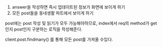 

1. answer을 작성하면 즉시 업데이트된 정보가 화면에 보이게 하기
2. 모든 post들을 동네생활 파트에서 보이게 하기


post에는 post 작성 및 읽기가 모두 가능해야하므로, index에서 req의 method가 get인지 post인지 구분하는 로직을 작성해준다.

client.post.findmany() 를 통해 모든 post를 가져올 수있다.